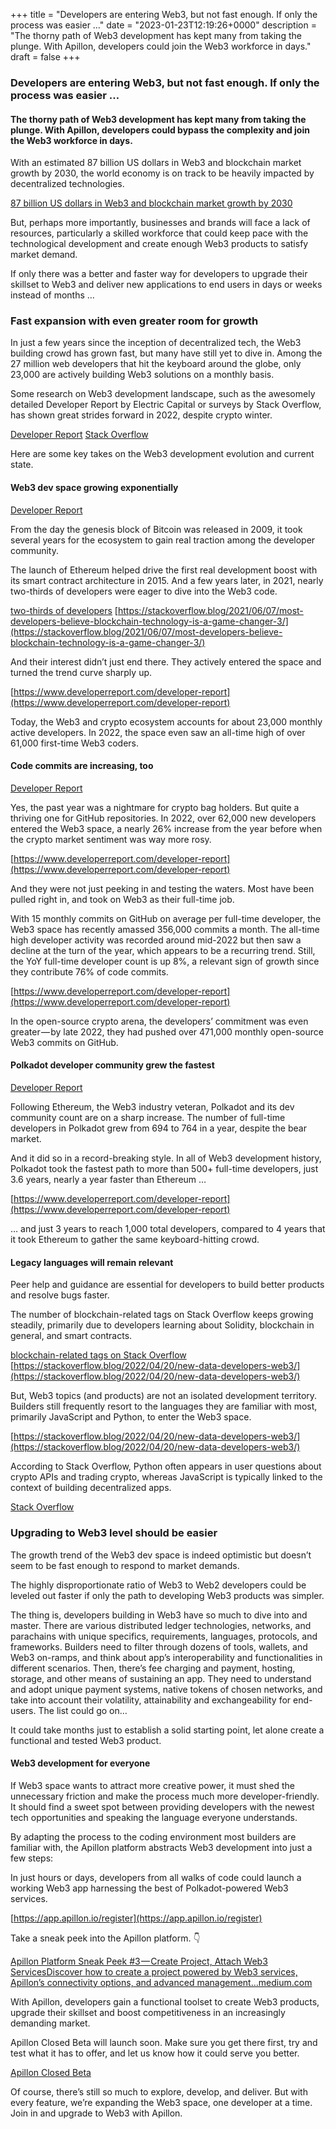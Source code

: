 +++
title = "Developers are entering Web3, but not fast enough. If only the process was easier …"
date = "2023-01-23T12:19:26+0000"
description = "The thorny path of Web3 development has kept many from taking the plunge. With Apillon, developers could join the Web3 workforce in days."
draft = false
+++

### Developers are entering Web3, but not fast enough. If only the process was easier …


#### The thorny path of Web3 development has kept many from taking the plunge. With Apillon, developers could bypass the complexity and join the Web3 workforce in days.


With an estimated 87 billion US dollars in Web3 and blockchain market growth by 2030, the world economy is on track to be heavily impacted by decentralized technologies.

[87 billion US dollars in Web3 and blockchain market growth by 2030](https://www.globenewswire.com/en/news-release/2022/05/05/2436993/0/en/Web-3-0-Blockchain-Market-is-estimated-to-be-US-87761-35-million-by-2030-with-a-CAGR-of-45-20-By-PMI.html)

But, perhaps more importantly, businesses and brands will face a lack of resources, particularly a skilled workforce that could keep pace with the technological development and create enough Web3 products to satisfy market demand.


If only there was a better and faster way for developers to upgrade their skillset to Web3 and deliver new applications to end users in days or weeks instead of months …


### Fast expansion with even greater room for growth


In just a few years since the inception of decentralized tech, the Web3 building crowd has grown fast, but many have still yet to dive in. Among the 27 million web developers that hit the keyboard around the globe, only 23,000 are actively building Web3 solutions on a monthly basis.


Some research on Web3 development landscape, such as the awesomely detailed Developer Report by Electric Capital or surveys by Stack Overflow, has shown great strides forward in 2022, despite crypto winter.

[Developer Report](https://www.developerreport.com/developer-report)
[Stack Overflow](https://stackoverflow.blog)

Here are some key takes on the Web3 development evolution and current state.


#### Web3 dev space growing exponentially

[Developer Report](https://www.developerreport.com/developer-report)

From the day the genesis block of Bitcoin was released in 2009, it took several years for the ecosystem to gain real traction among the developer community.


The launch of Ethereum helped drive the first real development boost with its smart contract architecture in 2015. And a few years later, in 2021, nearly two-thirds of developers were eager to dive into the Web3 code.

[two-thirds of developers](https://stackoverflow.blog/2021/06/07/most-developers-believe-blockchain-technology-is-a-game-changer-3/)
[https://stackoverflow.blog/2021/06/07/most-developers-believe-blockchain-technology-is-a-game-changer-3/](https://stackoverflow.blog/2021/06/07/most-developers-believe-blockchain-technology-is-a-game-changer-3/)

And their interest didn’t just end there. They actively entered the space and turned the trend curve sharply up.

[https://www.developerreport.com/developer-report](https://www.developerreport.com/developer-report)

Today, the Web3 and crypto ecosystem accounts for about 23,000 monthly active developers. In 2022, the space even saw an all-time high of over 61,000 first-time Web3 coders.


#### Code commits are increasing, too

[Developer Report](https://www.developerreport.com/developer-report)

Yes, the past year was a nightmare for crypto bag holders. But quite a thriving one for GitHub repositories. In 2022, over 62,000 new developers entered the Web3 space, a nearly 26% increase from the year before when the crypto market sentiment was way more rosy.

[https://www.developerreport.com/developer-report](https://www.developerreport.com/developer-report)

And they were not just peeking in and testing the waters. Most have been pulled right in, and took on Web3 as their full-time job.


With 15 monthly commits on GitHub on average per full-time developer, the Web3 space has recently amassed 356,000 commits a month. The all-time high developer activity was recorded around mid-2022 but then saw a decline at the turn of the year, which appears to be a recurring trend. Still, the YoY full-time developer count is up 8%, a relevant sign of growth since they contribute 76% of code commits.

[https://www.developerreport.com/developer-report](https://www.developerreport.com/developer-report)

In the open-source crypto arena, the developers’ commitment was even greater — by late 2022, they had pushed over 471,000 monthly open-source Web3 commits on GitHub.


#### Polkadot developer community grew the fastest

[Developer Report](https://www.developerreport.com/developer-report)

Following Ethereum, the Web3 industry veteran, Polkadot and its dev community count are on a sharp increase. The number of full-time developers in Polkadot grew from 694 to 764 in a year, despite the bear market.


And it did so in a record-breaking style. In all of Web3 development history, Polkadot took the fastest path to more than 500+ full-time developers, just 3.6 years, nearly a year faster than Ethereum …

[https://www.developerreport.com/developer-report](https://www.developerreport.com/developer-report)

… and just 3 years to reach 1,000 total developers, compared to 4 years that it took Ethereum to gather the same keyboard-hitting crowd.


#### Legacy languages will remain relevant


Peer help and guidance are essential for developers to build better products and resolve bugs faster.


The number of blockchain-related tags on Stack Overflow keeps growing steadily, primarily due to developers learning about Solidity, blockchain in general, and smart contracts.

[blockchain-related tags on Stack Overflow](https://stackoverflow.blog/2022/04/20/new-data-developers-web3/)
[https://stackoverflow.blog/2022/04/20/new-data-developers-web3/](https://stackoverflow.blog/2022/04/20/new-data-developers-web3/)

But, Web3 topics (and products) are not an isolated development territory. Builders still frequently resort to the languages they are familiar with most, primarily JavaScript and Python, to enter the Web3 space.

[https://stackoverflow.blog/2022/04/20/new-data-developers-web3/](https://stackoverflow.blog/2022/04/20/new-data-developers-web3/)

According to Stack Overflow, Python often appears in user questions about crypto APIs and trading crypto, whereas JavaScript is typically linked to the context of building decentralized apps.

[Stack Overflow](https://stackoverflow.blog/2022/04/20/new-data-developers-web3/)

### Upgrading to Web3 level should be easier


The growth trend of the Web3 dev space is indeed optimistic but doesn’t seem to be fast enough to respond to market demands.


The highly disproportionate ratio of Web3 to Web2 developers could be leveled out faster if only the path to developing Web3 products was simpler.


The thing is, developers building in Web3 have so much to dive into and master. There are various distributed ledger technologies, networks, and parachains with unique specifics, requirements, languages, protocols, and frameworks. Builders need to filter through dozens of tools, wallets, and Web3 on-ramps, and think about app’s interoperability and functionalities in different scenarios. Then, there’s fee charging and payment, hosting, storage, and other means of sustaining an app. They need to understand and adopt unique payment systems, native tokens of chosen networks, and take into account their volatility, attainability and exchangeability for end-users. The list could go on…


It could take months just to establish a solid starting point, let alone create a functional and tested Web3 product.


#### Web3 development for everyone


If Web3 space wants to attract more creative power, it must shed the unnecessary friction and make the process much more developer-friendly. It should find a sweet spot between providing developers with the newest tech opportunities and speaking the language everyone understands.


By adapting the process to the coding environment most builders are familiar with, the Apillon platform abstracts Web3 development into just a few steps:


In just hours or days, developers from all walks of code could launch a working Web3 app harnessing the best of Polkadot-powered Web3 services.

[https://app.apillon.io/register](https://app.apillon.io/register)

Take a sneak peek into the Apillon platform. 👇

[Apillon Platform Sneak Peek #3 — Create Project, Attach Web3 ServicesDiscover how to create a project powered by Web3 services, Apillon’s connectivity options, and advanced management…medium.com](https://blog.apillon.io/apillon-platform-sneak-peek-3-create-project-attach-web3-services-448f9468c98b)

With Apillon, developers gain a functional toolset to create Web3 products, upgrade their skillset and boost competitiveness in an increasingly demanding market.


Apillon Closed Beta will launch soon. Make sure you get there first, try and test what it has to offer, and let us know how it could serve you better.

[Apillon Closed Beta](https://app.apillon.io/register)

Of course, there’s still so much to explore, develop, and deliver. But with every feature, we’re expanding the Web3 space, one developer at a time. Join in and upgrade to Web3 with Apillon.
